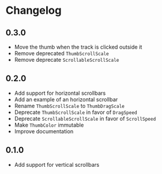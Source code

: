 # Changelog

## 0.3.0

* Move the thumb when the track is clicked outside it
* Remove deprecated `ThumbScrollScale`
* Remove deprecate `ScrollableScrollScale`

## 0.2.0

* Add support for horizontal scrollbars
* Add an example of an horizontal scrollbar
* Rename `ThumbScrollScale` to `ThumbDragScale`
* Deprecate `ThumbScrollScale` in favor of `DragSpeed`
* Deprecate `ScrollableScrollScale` in favor of `ScrollSpeed`
* Make `ThumbColor` immutable
* Improve documentation

## 0.1.0

* Add support for vertical scrollbars
